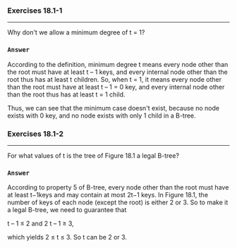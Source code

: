 ### Exercises 18.1-1
***
Why don't we allow a minimum degree of t = 1?

### `Answer`
According to the definition, minimum degree t means every node other than the root must have at least t – 1 keys, and every internal node other than the root thus has at least t children. So, when t = 1, it means every node other than the root must have
at least t – 1 = 0 key, and every internal node other than the root thus has at least t = 1 child.

Thus, we can see that the minimum case doesn't exist, because no node exists with 0 key, and no node exists with only 1 child
in a B-tree.

### Exercises 18.1-2
***
For what values of t is the tree of Figure 18.1 a legal B-tree?

### `Answer`
According to property 5 of B-tree, every node other than the root must have at least t−1keys and may contain at most 2t−1 keys. In Figure 18.1, the number of keys of each node (except the root) is either 2 or 3. So to make it a legal B-tree, we need
to guarantee that

t – 1 ≤ 2 and 2 t – 1 ≥ 3,

which yields 2 ≤ t ≤ 3. So t can be 2 or 3. 

